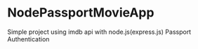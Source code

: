 # NodePassportMovieApp
 Simple project using imdb api with node.js(express.js) Passport Authentication
